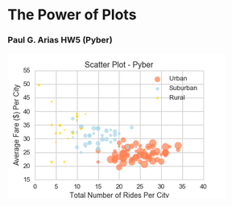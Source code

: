 # The Power of Plots
### Paul G. Arias HW5 (Pyber)

!["Scatter Plot"][scatterPlot]

[scatterPlot]: Pyber/images/PyberScatterPlot.png
